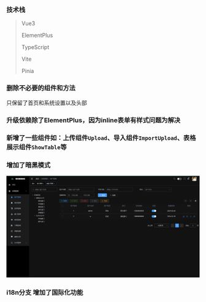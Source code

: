 ### 技术栈

> Vue3
>
> ElementPlus
>
> TypeScript
>
> Vite
>
> Pinia

### 删除不必要的组件和方法
只保留了首页和系统设置以及头部

### 升级依赖除了ElementPlus，因为inline表单有样式问题为解决

### 新增了一些组件如：上传组件`Upload`、导入组件`ImportUpload`、表格展示组件`ShowTable`等

### 增加了暗黑模式
![暗黑模式](./src/assets/images/project1.png)

### i18n分支 增加了国际化功能
